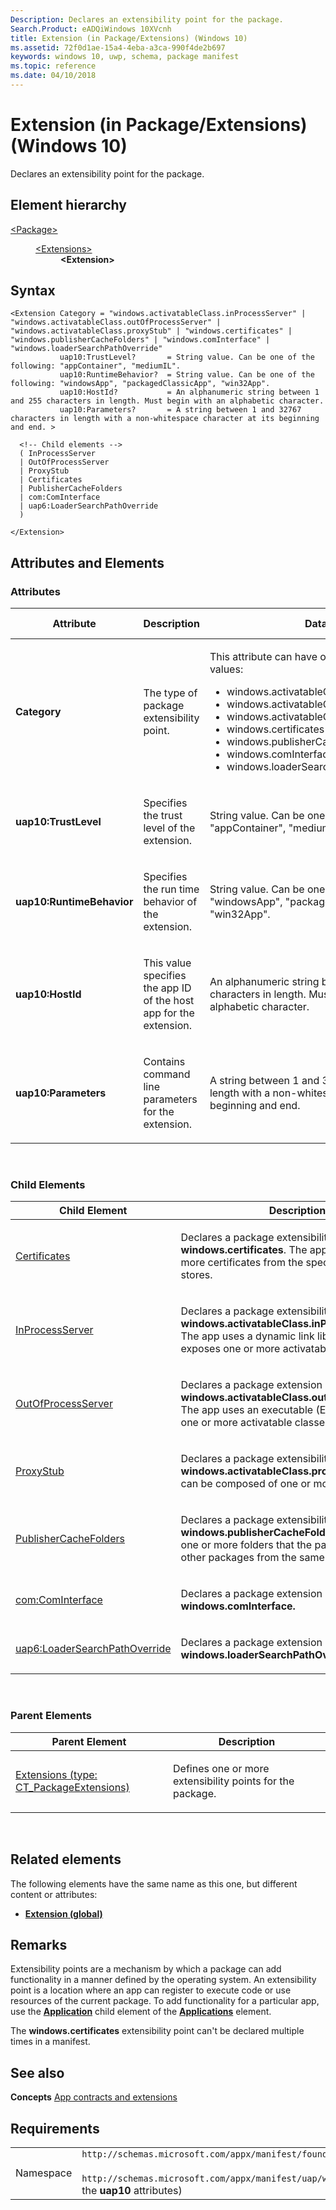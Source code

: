 ```yaml
---
Description: Declares an extensibility point for the package.
Search.Product: eADQiWindows 10XVcnh
title: Extension (in Package/Extensions) (Windows 10)
ms.assetid: 72f0d1ae-15a4-4eba-a3ca-990f4de2b697
keywords: windows 10, uwp, schema, package manifest
ms.topic: reference
ms.date: 04/10/2018
---
```


# Extension (in Package/Extensions) (Windows 10)


Declares an extensibility point for the package.

## Element hierarchy

<dl>
<dt><a href="element-package.md">&lt;Package&gt;</a></dt>
<dd>
<dl>
<dt><a href="element-extensions.md">&lt;Extensions&gt;</a></dt>
<dd><b>&lt;Extension&gt;</b></dd>
</dl>
</dd>
</dl>

## Syntax

``` syntax
<Extension Category = "windows.activatableClass.inProcessServer" | "windows.activatableClass.outOfProcessServer" | "windows.activatableClass.proxyStub" | "windows.certificates" | "windows.publisherCacheFolders" | "windows.comInterface" | "windows.loaderSearchPathOverride"
           uap10:TrustLevel?       = String value. Can be one of the following: "appContainer", "mediumIL".
           uap10:RuntimeBehavior?  = String value. Can be one of the following: "windowsApp", "packagedClassicApp", "win32App".
           uap10:HostId?           = An alphanumeric string between 1 and 255 characters in length. Must begin with an alphabetic character.
           uap10:Parameters?       = A string between 1 and 32767 characters in length with a non-whitespace character at its beginning and end. >

  <!-- Child elements -->
  ( InProcessServer
  | OutOfProcessServer
  | ProxyStub
  | Certificates
  | PublisherCacheFolders
  | com:ComInterface
  | uap6:LoaderSearchPathOverride
  )

</Extension>
```

## Attributes and Elements


### Attributes

<table>
<colgroup>
<col width="20%" />
<col width="20%" />
<col width="20%" />
<col width="20%" />
<col width="20%" />
</colgroup>
<thead>
<tr class="header">
<th>Attribute</th>
<th>Description</th>
<th>Data type</th>
<th>Required</th>
<th>Default value</th>
</tr>
</thead>
<tbody>
<tr class="odd">
<td><strong>Category</strong></td>
<td><p>The type of package extensibility point.</p></td>
<td><p>This attribute can have one of the following values:</p>
<ul>
<li>windows.activatableClass.inProcessServer</li>
<li>windows.activatableClass.outOfProcessServer</li>
<li>windows.activatableClass.proxyStub</li>
<li>windows.certificates</li>
<li>windows.publisherCacheFolders</li>
<li>windows.comInterface</li>
<li>windows.loaderSearchPathOverride</li>
</ul></td>
<td>Yes</td>
<td></td>
</tr>
<tr class="even">
<td><strong>uap10:TrustLevel</strong></td>
<td><p>Specifies the trust level of the extension. </p></td>
<td>String value. Can be one of the following: "appContainer", "mediumIL". </td>
<td>No</td>
<td></td>
</tr>
<tr class="odd">
<td><strong>uap10:RuntimeBehavior</strong></td>
<td><p>Specifies the run time behavior of the extension. </p></td>
<td>String value. Can be one of the following: "windowsApp", "packagedClassicApp", "win32App". </td>
<td>No</td>
<td></td>
</tr>
<tr class="even">
<td><strong>uap10:HostId</strong></td>
<td><p>This value specifies the app ID of the host app for the extension. </p></td>
<td>An alphanumeric string between 1 and 255 characters in length. Must begin with an alphabetic character.</td>
<td>No</td>
<td></td>
</tr>
<tr class="odd">
<td><strong>uap10:Parameters</strong></td>
<td><p>Contains command line parameters for the extension.</p></td>
<td>A string between 1 and 32767 characters in length with a non-whitespace character at its beginning and end. </td>
<td>No</td>
<td></td>
</tr>
</tbody>
</table>

 

### Child Elements

<table>
<colgroup>
<col width="50%" />
<col width="50%" />
</colgroup>
<thead>
<tr class="header">
<th>Child Element</th>
<th>Description</th>
</tr>
</thead>
<tbody>
<tr class="odd">
<td><a href="element-certificates.md">Certificates</a> </td>
<td><p>Declares a package extensibility point of type <strong>windows.certificates</strong>. The app requires one or more certificates from the specified certificate stores.</p></td>
</tr>
<tr class="even">
<td><a href="element-inprocessserver.md">InProcessServer</a> </td>
<td><p>Declares a package extensibility point of type <strong>windows.activatableClass.inProcessServer</strong>. The app uses a dynamic link library (DLL) that exposes one or more activatable classes.</p></td>
</tr>
<tr class="odd">
<td><a href="element-outofprocessserver.md">OutOfProcessServer</a> </td>
<td><p>Declares a package extension point of type <strong>windows.activatableClass.outOfProcessServer</strong>. The app uses an executable (EXE) that exposes one or more activatable classes.</p></td>
</tr>
<tr class="even">
<td><a href="element-proxystub.md">ProxyStub</a> </td>
<td><p>Declares a package extensibility point of type <strong>windows.activatableClass.proxyStub</strong>. A proxy can be composed of one or more interfaces.</p></td>
</tr>
<tr class="odd">
<td><a href="element-publishercachefolders.md">PublisherCacheFolders</a> </td>
<td><p>Declares a package extensibility point of type <strong>windows.publisherCacheFolders</strong>. This specifies one or more folders that the package shares with other packages from the same publisher.</p></td>
</tr>
<tr class="even">
<td><a href="element-com-package-interface.md">com:ComInterface</a> </td>
<td><p>Declares a package extension point of type <strong>windows.comInterface.</strong></p></td>
</tr>
<tr class="odd">
<td><a href="element-uap6-LoaderSearchPathOverride.md">uap6:LoaderSearchPathOverride</a> </td>
<td><p>Declares a package extension point of type <strong>windows.loaderSearchPathOverride.</strong></p></td>
</tr>
</tbody>
</table>

 

### Parent Elements

<table>
<colgroup>
<col width="50%" />
<col width="50%" />
</colgroup>
<thead>
<tr class="header">
<th>Parent Element</th>
<th>Description</th>
</tr>
</thead>
<tbody>
<tr class="odd">
<td><a href="element-extensions.md">Extensions (type: CT_PackageExtensions)</a> </td>
<td><p>Defines one or more extensibility points for the package.</p></td>
</tr>
</tbody>
</table>

 

## Related elements


The following elements have the same name as this one, but different content or attributes:

-   **[Extension (global)](element-1-extension.md)**

## Remarks

Extensibility points are a mechanism by which a package can add functionality in a manner defined by the operating system. An extensibility point is a location where an app can register to execute code or use resources of the current package. To add functionality for a particular app, use the [**Application**](element-application.md) child element of the [**Applications**](element-applications.md) element.

The **windows.certificates** extensibility point can't be declared multiple times in a manifest.

## See also


**Concepts**
[App contracts and extensions](https://msdn.microsoft.com/library/windows/apps/hh464906)

## Requirements

|   |   |
|--|--|
| Namespace | `http://schemas.microsoft.com/appx/manifest/foundation/windows10`<br/><br/>`http://schemas.microsoft.com/appx/manifest/uap/windows10/10` (for the **uap10** attributes) |
